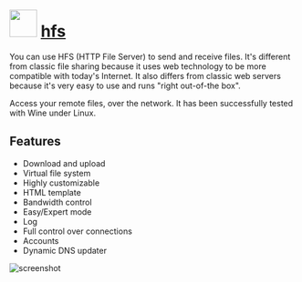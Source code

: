# <img src="https://cdn.rawgit.com/majkinetor/chocolatey/master/hfs/icon.png" width="48" height="48"/> [hfs](https://chocolatey.org/packages/hfs)



You can use HFS (HTTP File Server) to send and receive files. It's different from classic file sharing because it uses web technology to be more compatible with today's Internet. It also differs from classic web servers because it's very easy to use and runs "right out-of-the box".

Access your remote files, over the network.
It has been successfully tested with Wine under Linux.

## Features

- Download and upload
- Virtual file system
- Highly customizable
- HTML template
- Bandwidth control
- Easy/Expert mode
- Log
- Full control over connections
- Accounts
- Dynamic DNS updater


![screenshot](https://cdn.rawgit.com/majkinetor/chocolatey/master/hfs/screenshot.png)
